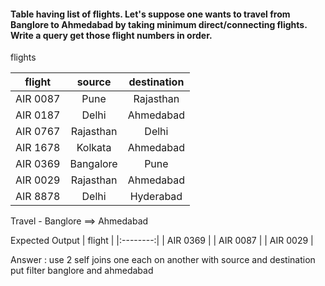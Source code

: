 #### Table having list of flights. Let's suppose one wants to travel from Banglore to Ahmedabad by taking minimum direct/connecting flights. Write a query get those flight numbers in order.

flights

| flight     | source     | destination |
|:----------:|:----------:|:-----------:|
| AIR 0087   | Pune       | Rajasthan   | 
| AIR 0187   | Delhi      | Ahmedabad   | 
| AIR 0767   | Rajasthan  | Delhi       |
| AIR 1678   | Kolkata    | Ahmedabad   |
| AIR 0369   | Bangalore  | Pune        |
| AIR 0029   | Rajasthan  | Ahmedabad   |
| AIR 8878   | Delhi      | Hyderabad   |


Travel - Banglore ==> Ahmedabad

Expected Output
| flight   |
|:--------:|
| AIR 0369 |
| AIR 0087 |
| AIR 0029 |


Answer :
use 2 self joins one each on another with source and destination put filter banglore and ahmedabad